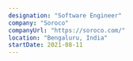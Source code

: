 ```yaml
---
designation: "Software Engineer"
company: "Soroco"
companyUrl: "https://soroco.com/"
location: "Bengaluru, India"
startDate: 2021-08-11
---
```

